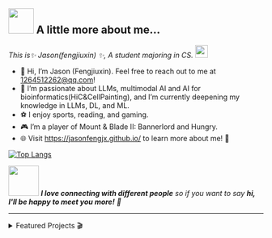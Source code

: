
<!--![](https://s1.ax1x.com/2022/03/22/qKdz8A.png)-->

## <img src="https://media.giphy.com/media/WUlplcMpOCEmTGBtBW/giphy.gif" width="50"> A little more about me...  

<p><em>This is✨ Jason(fengjiuxin) ✨, A student majoring in CS.
  <img src="https://media.giphy.com/media/VgCDAzcKvsR6OM0uWg/giphy.gif" width="25"> 
</em></p>

<!--
**J1aM1ng/J1aM1ng** is a ✨ _special_ ✨ repository because its `README.md` (this file) appears on your GitHub profile.

Here are some ideas to get you started:

- 🔭 I’m currently working on ...
- 🌱 I’m currently learning ...
- 👯 I’m looking to collaborate on ...
- 🤔 I’m looking for help with ...
- 💬 Ask me about ...
- 📫 How to reach me: ...
- 😄 Pronouns: ...
- ⚡ Fun fact: ...
  -->
- 👋 Hi, I’m Jason (Fengjiuxin). Feel free to reach out to me at 1264512262@qq.com!
- 👀 I’m passionate about LLMs, multimodal AI and AI for bioinformatics(HiC&CellPainting), and I’m currently deepening my knowledge in LLMs, DL, and ML.
- ⚽️ I enjoy sports, reading, and gaming.
- 🎮 I’m a player of Mount & Blade II: Bannerlord and Hungry.
- 🌐 Visit https://jasonfengjx.github.io/ to learn more about me! 🚀


 [![Top Langs](https://github-readme-stats.vercel.app/api/top-langs/?username=Jasonfengjx&hide=c,assembly,makefile,VHDL,cmake&layout=compact)](https://github.com/anuraghazra/github-readme-stats) 


<img src="https://media.giphy.com/media/LnQjpWaON8nhr21vNW/giphy.gif" width="60"> <em><b>I love connecting with different people</b> so if you want to say <b>hi, I'll be happy to meet you more!</b> 🤗</em>

------



<details>
<summary>Featured Projects 🎬</summary>




</details>
